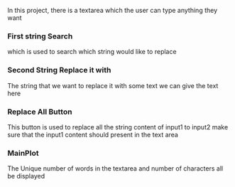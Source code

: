 In this project, there is a textarea which the user can type anything they want

### First string Search

which is used to search which string would like to replace

### Second String Replace it with

The string that we want to replace it with some text we can give the text here

### Replace All Button

This button is used to replace all the string content of input1 to input2 make sure that the input1 content should present in the text area

### MainPlot

The Unique number of words in the textarea and number of characters all be displayed
